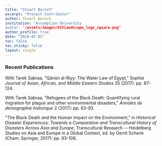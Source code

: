 ```yaml
---
title: "Stuart Borsch"
excerpt: "Project Contributor"
author: Stuart Borsch
institution: "Assumption University
avatar: "/assets/images/EGYLandscape_logo_square.png"
author_profile: true
date: "2019-02-05"
toc: false
toc_sticky: false
layout: single
---
```


### Recent Publications

With Tarek Sabraa, "Qānūn al-Riyy: The Water Law of Egypt," *Sophia Journal of Asian, African, and Middle Eastern Studies* 35 (2017): pp. 87-124.

With Tarek Sabraa, "Refugees of the Black Death: Quantifying rural migration for plague and other environmental disasters," *Annales de démographie historique* 2 (2017): pp. 63-93.

"The Black Death and the Human Impact on the Environment," in *Historical Disaster Experiences: Towards a Comparative and Transcultural History of Disasters Across Asia and Europe*, Transcultural Research -- Heidelberg Studies on Asia and Europe in a Global Context, ed. by Gerrit Schenk (Cham: Springer, 2017): pp. 93-106.
